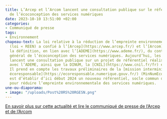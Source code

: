 ```yaml
---
title: L’Arcep et l’Arcom lancent une consultation publique sur le référentiel général
  de l’écoconception des services numériques
date: 2023-10-10 13:51:00 +02:00
categories:
- Communiqué de presse
tags:
- Environnement
chapeau-text: La loi relative à la réduction de l’empreinte environnementale du numérique
  (loi « REEN) a confié à l’[Arcep](https://www.arcep.fr/) et l’[Arcom](https://www.arcom.fr/)
  la définition, en lien avec l’[ADEME](https://www.ademe.fr/), du contenu d’un référentiel
  général de l’écoconception des services numériques. Aujourd’hui, les deux autorités
  lancent une consultation publique sur un projet de référentiel réalisé en collaboration
  avec l’ADEME, ainsi que la DINUM, la [CNIL](https://www.cnil.fr/fr) et l’[Inria](https://www.inria.fr/fr).
  Il prend en compte les travaux préliminaires de la [mission interministérielle numérique
  écoresponsable](https://ecoresponsable.numerique.gouv.fr/) (MinNumEco). L’objectif
  est d’établir d’ici début 2024 un nouveau référentiel, socle commun de bonnes pratiques
  pour réduire l’empreinte environnementale des services numériques.
une-ou-diaporama:
- image: "/uploads/Post%20RS%20RGESN.png"
---
```


<div class="lien-important"><p><a href="https://www.arcep.fr/actualites/actualites-et-communiques/detail/n/environnement-091023.html">En savoir plus sur cette actualité et lire le communiqué de presse de l’Arcep et de l’Arcom</a></p></div>